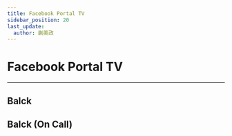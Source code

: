 ```yaml
---
title: Facebook Portal TV
sidebar_position: 20
last_update:
  author: 蒯美政
---
```


# Facebook Portal TV

---

## Balck

## Balck (On Call)
